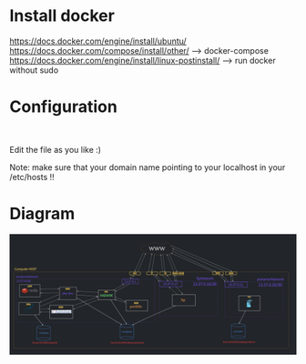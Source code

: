 # Install docker

https://docs.docker.com/engine/install/ubuntu/
<br>
https://docs.docker.com/compose/install/other/ --> docker-compose
<br>
https://docs.docker.com/engine/install/linux-postinstall/ --> run docker without sudo

# Configuration

<img src="" />
<p>Edit the file as you like :)</p>
<p>Note: make sure that your domain name pointing to your localhost in your /etc/hosts !!</p>

# Diagram
<img src="https://github.com/Mustapha-Nawawi-T/inception/blob/main/img/dgr.png?raw=true"/>